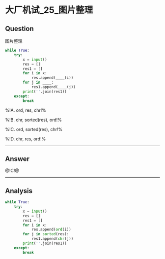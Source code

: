 # 大厂机试_25_图片整理

## Question
图片整理

```python
while True:
    try:
        x = input()
        res = []
        res1 = []
        for i in x:
            res.append(____(i))
        for j in ____:
            res1.append(____(j))
        print(''.join(res1))
    except:
        break
```

%!A. ord, res, chr!%

%!B. chr, sorted(res), ord!%

%!C. ord, sorted(res), chr!%

%!D. chr, res, ord!%

----

## Answer
@!C!@

----

## Analysis

```python
while True:
    try:
        x = input()
        res = []
        res1 = []
        for i in x:
            res.append(ord(i))
        for j in sorted(res):
            res1.append(chr(j))
        print(''.join(res1))
    except:
        break
```